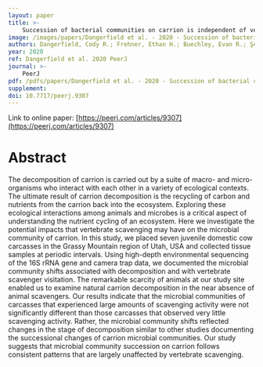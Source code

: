 ```yaml
---
layout: paper
title: >-
    Succession of bacterial communities on carrion is independent of vertebrate scavengers
image: /images/papers/Dangerfield et al. - 2020 - Succession of bacterial communities on carrion is .png
authors: Dangerfield, Cody R.; Frehner, Ethan H.; Buechley, Evan R.; Şekercioğlu, Çağan H.; Brazelton, William J.
year: 2020
ref: Dangerfield et al. 2020 PeerJ
journal: >-
    PeerJ
pdf: /pdfs/papers/Dangerfield et al. - 2020 - Succession of bacterial communities on carrion is .pdf
supplement: 
doi: 10.7717/peerj.9307
---
```


Link to online paper: [https://peerj.com/articles/9307](https://peerj.com/articles/9307)

# Abstract

The decomposition of carrion is carried out by a suite of macro- and micro-organisms who interact with each other in a variety of ecological contexts. The ultimate result of carrion decomposition is the recycling of carbon and nutrients from the carrion back into the ecosystem. Exploring these ecological interactions among animals and microbes is a critical aspect of understanding the nutrient cycling of an ecosystem. Here we investigate the potential impacts that vertebrate scavenging may have on the microbial community of carrion. In this study, we placed seven juvenile domestic cow carcasses in the Grassy Mountain region of Utah, USA and collected tissue samples at periodic intervals. Using high-depth environmental sequencing of the 16S rRNA gene and camera trap data, we documented the microbial community shifts associated with decomposition and with vertebrate scavenger visitation. The remarkable scarcity of animals at our study site enabled us to examine natural carrion decomposition in the near absence of animal scavengers. Our results indicate that the microbial communities of carcasses that experienced large amounts of scavenging activity were not significantly different than those carcasses that observed very little scavenging activity. Rather, the microbial community shifts reflected changes in the stage of decomposition similar to other studies documenting the successional changes of carrion microbial communities. Our study suggests that microbial community succession on carrion follows consistent patterns that are largely unaffected by vertebrate scavenging.

